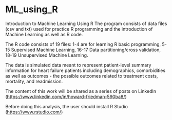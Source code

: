 # ML_using_R
Introduction to Machine Learning Using R
The program consists of data files (csv and txt) used for practice R programming and the introduction of Machine Learning as well as R code.  

The R code consists of 19 files: 1-4 are for learning R basic programming, 5-15 Supervised Machine Learning, 16-17 Data partitioning/cross validation, 18-19 Unsupervised Machine Learning. 

The data is simulated data meant to represent patient-level summary information for heart failure patients including demographics, comorbidities as well as outcomes - the possible outcomes related to treatment costs, mortality, and readmission.

The content of this work will be shared as a series of posts on LinkedIn (https://www.linkedin.com/in/howard-friedman-590ba8/)

Before doing this analysis, the user should install R Studio (https://www.rstudio.com/)

